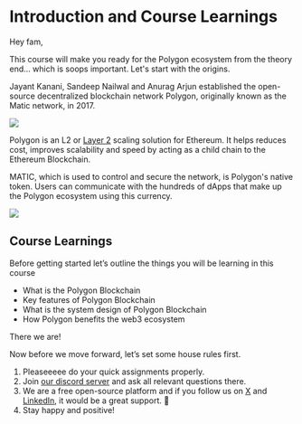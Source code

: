 # Introduction and Course Learnings

Hey fam,

This course will make you ready for the Polygon ecosystem from the theory end… which is soops important. Let's start with the origins.

Jayant Kanani, Sandeep Nailwal and Anurag Arjun established the open-source decentralized blockchain network Polygon, originally known as the Matic network, in 2017.

![](https://metaschool.s3-ap-southeast-1.amazonaws.com/images/TnJaj3gq9dKxsDTIugFlAhzvL8ixuNbK8G1RUq2H.jpg)

Polygon is an L2 or [Layer 2](https://metaschool.so/articles/layer-1-blockchain/) scaling solution for Ethereum. It helps reduces cost, improves scalability and speed by acting as a child chain to the Ethereum Blockchain.

MATIC, which is used to control and secure the network, is Polygon's native token. Users can communicate with the hundreds of dApps that make up the Polygon ecosystem using this currency.

![](https://metaschool.s3-ap-southeast-1.amazonaws.com/images/AzGyd9Eb6GPpGWx2RysHljf1P7i825YstDHYnc3z.jpg)

## Course Learnings

Before getting started let’s outline the things you will be learning in this course

- What is the Polygon Blockchain
- Key features of Polygon Blockchain
- What is the system design of Polygon Blockchain
- How Polygon benefits the web3 ecosystem

There we are!

Now before we move forward, let’s set some house rules first.
1. Pleaseeeee do your quick assignments properly.
2. Join [our discord server](https://discord.gg/vbVMUwXWgc) and ask all relevant questions there.
3. We are a free open-source platform and if you follow us on [X](https://bit.ly/poly-course-linkedin) and [LinkedIn](https://bit.ly/poly-course-twitter), it would be a great support. 🫣
4. Stay happy and positive!
